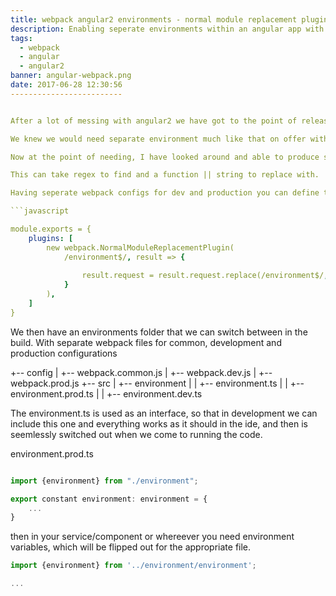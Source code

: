 ```yaml
---
title: webpack angular2 environments - normal module replacement plugin
description: Enabling seperate environments within an angular app with webpack
tags:
  - webpack
  - angular
  - angular2
banner: angular-webpack.png
date: 2017-06-28 12:30:56
-------------------------


After a lot of messing with angular2 we have got to the point of releasing things into the wilds #exciting

We knew we would need separate environment much like that on offer with angular-cli, which was not at a stable enough state to use when we started the project, so we went with a webpack approach, but in true agile fashion we left this until it was actually needed.

Now at the point of needing, I have looked around and able to produce something of use using [Webpacks built in normalmodulereplacementplugin](https://webpack.github.io/docs/list-of-plugins.html#normalmodulereplacementplugin)

This can take regex to find and a function || string to replace with.

Having seperate webpack configs for dev and production you can define the plugin to do as you need in each.

```javascript

module.exports = {
    plugins: [
        new webpack.NormalModuleReplacementPlugin(
            /environment$/, result => {
    
                result.request = result.request.replace(/environment$/, 'environment.dev');
            }
        ),
    ]
}

```

We then have an environments folder that we can switch between in the build. With separate webpack files for common, development and production configurations

+-- config
|   +-- webpack.common.js
|   +-- webpack.dev.js
|   +-- webpack.prod.js
+-- src
|   +-- environment
|   |   +-- environment.ts
|   |   +-- environment.prod.ts
|   |   +-- environment.dev.ts

The environment.ts is used as an interface, so that in development we can include this one and everything works as it should in the ide, and then is seemlessly switched out when we come to running the code.

environment.prod.ts
```typescript

import {environment} from "./environment";

export constant environment: environment = {
    ...
}

```

then in your service/component or whereever you need environment variables, which will be flipped out for the appropriate file.

```typescript
import {environment} from '../environment/environment';

...
```



```
